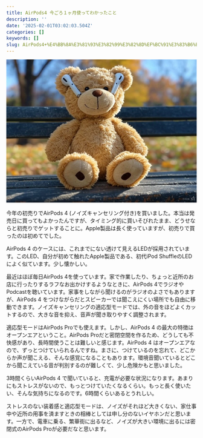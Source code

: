 ```yaml
---
title: AirPods4 今ごろ１ヶ月使ってわかったこと
description: ''
date: '2025-02-01T03:02:03.504Z'
categories: []
keywords: []
slug: AirPods4+%E4%BB%8A%E3%81%93%E3%82%99%E3%82%8D%EF%BC%91%E3%83%B6%E6%9C%88%E4%BD%BF%E3%81%A3%E3%81%A6%E3%82%8F%E3%81%8B%E3%81%A3%E3%81%9F%E3%81%93%E3...
---
```

![](1__LlGtZyhF4bpjJwAJgtie3Q.jpeg)

今年の初売りでAirPods 4 (ノイズキャンセリング付き)を買いました。本当は発売日に買ってもよかったんですが、タイミング的に買いそびれたまま、どうせならと初売りでゲットすることに。Apple製品は長く使っていますが、初売りで買ったのは初めてでした。

AirPods 4 のケースには、これまでにない透けて見えるLEDが採用されています。このLED、自分が初めて触れたApple製品である、初代iPod ShuffleのLEDによく似ています。少し懐かしい。

最近はほぼ毎日AirPods 4を使っています。家で作業したり、ちょっと近所のお店に行ったりするラフなお出かけするようなときに、AirPods 4でラジオやPodcastを聴いています。家事をしながら聞けるのがラジオのよさでもありますが、AirPods 4 をつけながらだとスピーカーでは聞こえにくい場所でも自由に移動できます。ノイズキャンセリングの適応型モードでは、外の音をほどよくカットするので、大きな音を抑え、音声が聞き取りやすく調整されます。

適応型モードはAirPods Proでも使えます。しかし、AirPods 4 の最大の特徴はオープンエアということ。AirPods Proだと密閉空間を作るため、どうしても不快感があり、長時間使うことは難しいと感じます。AirPods 4 はオープンエアなので、ずっとつけていられるんですね。まさに、つけているのを忘れて、どこからか声が聞こえる、そんな感覚になることもあります。環境音聞いているとどこから聞こえている音が判別するのが難しくて、少し危険かもと思いました。

3時間くらいAirPods 4 で聞いていると、充電が必要な状況になります。あまりにもストレスがないので、もっとつけていたくなるくらい。もっと長く使いたい、そんな気持ちになるのです。6時間くらいあるとうれしい。

ストレスのない装着感と適応型モードは、ノイズがそれほど大きくない、家仕事中や近所の用事を済ますときの相棒としては申し分のないイヤホンだと思います。一方で、電車に乗る、繁華街に出るなど、ノイズが大きい環境に出るには密閉式のAirPods Proが必要だなと思います。